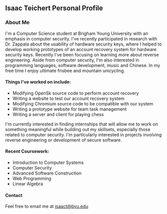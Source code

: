 ## Isaac Teichert Personal Profile

### About Me
I'm a Computer Science student at Brigham Young University with an emphasis in computer security. I've recently participated in research with Dr. Zappala about the usability of hardware security keys, where I helped to develop working prototypes of an account recovery system for hardware security keys. Recently I've been focusing on learning more about reverse engineering. Aside from computer security, I'm also interested in programming languages, software development, music and Chinese. In my free time I enjoy ultimate frisbee and mountain unicycling.

#### Things I've worked on include:
- Modifying OpenSk source code to perform account recovery
- Writing a website to test our account recovery system
- Modifying Chromium source code to be compatible with our system
- Writing a prototype website for team task management
- Writing a server and client for playing chess

I'm currently interested in finding internships that will allow me to work on something meaningful while building out my skillsets, especially those related to computer security. I'm particularly interested in projects involving reverse engineering or development of secure software.

#### Recent Coursework:
- Introduction to Computer Systems
- Computer Security
- Advanced Software Construction
- Web Programming
- Linear Algebra

#### Contact
Feel free to email me at isaact@byu.edu
